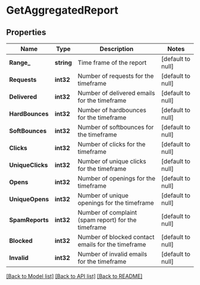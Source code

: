 # GetAggregatedReport

## Properties
Name | Type | Description | Notes
------------ | ------------- | ------------- | -------------
**Range_** | **string** | Time frame of the report | [default to null]
**Requests** | **int32** | Number of requests for the timeframe | [default to null]
**Delivered** | **int32** | Number of delivered emails for the timeframe | [default to null]
**HardBounces** | **int32** | Number of hardbounces for the timeframe | [default to null]
**SoftBounces** | **int32** | Number of softbounces for the timeframe | [default to null]
**Clicks** | **int32** | Number of clicks for the timeframe | [default to null]
**UniqueClicks** | **int32** | Number of unique clicks for the timeframe | [default to null]
**Opens** | **int32** | Number of openings for the timeframe | [default to null]
**UniqueOpens** | **int32** | Number of unique openings for the timeframe | [default to null]
**SpamReports** | **int32** | Number of complaint (spam report) for the timeframe | [default to null]
**Blocked** | **int32** | Number of blocked contact emails for the timeframe | [default to null]
**Invalid** | **int32** | Number of invalid emails for the timeframe | [default to null]

[[Back to Model list]](../README.md#documentation-for-models) [[Back to API list]](../README.md#documentation-for-api-endpoints) [[Back to README]](../README.md)


